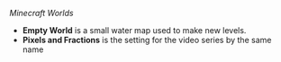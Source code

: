 *Minecraft Worlds*
- **Empty World** is a small water map used to make new levels.
- **Pixels and Fractions** is the setting for the video series by the same name

